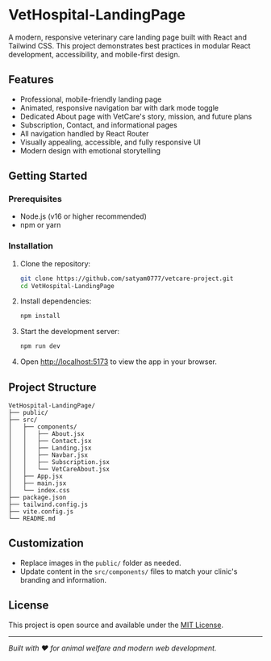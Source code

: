 # VetHospital-LandingPage

A modern, responsive veterinary care landing page built with React and Tailwind CSS. This project demonstrates best practices in modular React development, accessibility, and mobile-first design.

## Features
- Professional, mobile-friendly landing page
- Animated, responsive navigation bar with dark mode toggle
- Dedicated About page with VetCare's story, mission, and future plans
- Subscription, Contact, and informational pages
- All navigation handled by React Router
- Visually appealing, accessible, and fully responsive UI
- Modern design with emotional storytelling

## Getting Started

### Prerequisites
- Node.js (v16 or higher recommended)
- npm or yarn

### Installation
1. Clone the repository:
   ```sh
   git clone https://github.com/satyam0777/vetcare-project.git
   cd VetHospital-LandingPage
   ```
2. Install dependencies:
   ```sh
   npm install
   ```
3. Start the development server:
   ```sh
   npm run dev
   ```
4. Open [http://localhost:5173](http://localhost:5173) to view the app in your browser.

## Project Structure
```
VetHospital-LandingPage/
├── public/
├── src/
│   ├── components/
│   │   ├── About.jsx
│   │   ├── Contact.jsx
│   │   ├── Landing.jsx
│   │   ├── Navbar.jsx
│   │   ├── Subscription.jsx
│   │   └── VetCareAbout.jsx
│   ├── App.jsx
│   ├── main.jsx
│   └── index.css
├── package.json
├── tailwind.config.js
├── vite.config.js
└── README.md
```

## Customization
- Replace images in the `public/` folder as needed.
- Update content in the `src/components/` files to match your clinic's branding and information.

## License
This project is open source and available under the [MIT License](LICENSE).

---

*Built with ❤️ for animal welfare and modern web development.*
